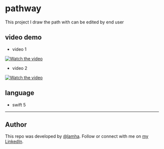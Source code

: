 # pathway
This project I draw the path with can be edited by end user

## video demo
* video 1

[![Watch the video](https://img.youtube.com/vi/TR_MeqWOCZI/0.jpg)](https://youtu.be/TR_MeqWOCZI)

* video 2

[![Watch the video](https://img.youtube.com/vi/Gcd0vhdXNNY/0.jpg)](https://youtu.be/Gcd0vhdXNNY)

## language
- swift 5

---
## Author

This repo was developed by [@lamha](https://github.com/HaLamUs). 
Follow or connect with me on [my LinkedIn](https://www.linkedin.com/in/lamhacs). 
